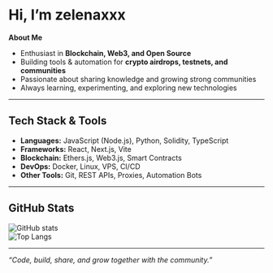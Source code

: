 #  Hi, I’m zelenaxxx  

 **About Me**  
-  Enthusiast in **Blockchain, Web3, and Open Source**  
-  Building tools & automation for **crypto airdrops, testnets, and communities**  
-  Passionate about sharing knowledge and growing strong communities  
-  Always learning, experimenting, and exploring new technologies  

---

##  Tech Stack & Tools
- **Languages:** JavaScript (Node.js), Python, Solidity, TypeScript  
- **Frameworks:** React, Next.js, Vite  
- **Blockchain:** Ethers.js, Web3.js, Smart Contracts  
- **DevOps:** Docker, Linux, VPS, CI/CD  
- **Other Tools:** Git, REST APIs, Proxies, Automation Bots  

---

##  GitHub Stats
![GitHub stats](https://github-readme-stats.vercel.app/api?username=zelenaxxx&show_icons=true&theme=radical)  
![Top Langs](https://github-readme-stats.vercel.app/api/top-langs/?username=zelenaxxx&layout=compact&theme=radical)  

---

 *“Code, build, share, and grow together with the community.”*  
